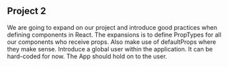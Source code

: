 ## Project 2
We are going to expand on our project and introduce good practices when defining components in React. The expansions is to define PropTypes for all our components who receive props. Also make use of defaultProps where they make sense. Introduce a global user within the application. It can be hard-coded for now. The App should hold on to the user.
